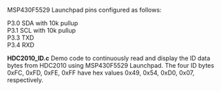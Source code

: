 MSP430F5529 Launchpad pins configured as follows:

<p>P3.0  SDA with 10k pullup
<br>P3.1  SCL with 10k pullup
<br>P3.3  TXD
<br>P3.4  RXD

<p><b>HDC2010_ID.c</b>  Demo code to continuously read and display the ID data bytes from HDC2010 using MSP430F5529 Launchpad.
The four ID bytes 0xFC, 0xFD, 0xFE, 0xFF have hex values 0x49, 0x54, 0xD0, 0x07, respectively.
